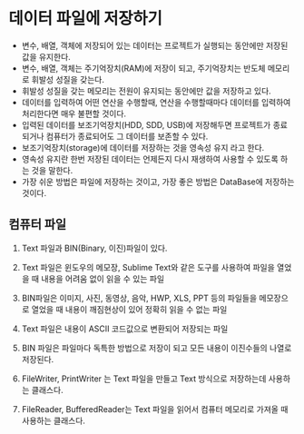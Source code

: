 # 데이터 파일에 저장하기
* 변수, 배열, 객체에 저장되어 있는 데이터는 프로젝트가 실행되는 동안에만 저장된 값을 유지한다.
* 변수, 배열, 객체는 주기억장치(RAM)에 저장이 되고, 주기억장치는 반도체 메모리로 휘발성 성질을 갖는다.
* 휘발성 성질을 갖는 메모리는 전원이 유지되는 동안에만 값을 저장하고 있다.
* 데이터를 입력하여 어떤 연산을 수행할때, 연산을 수행할때마다 데이터를 입력하여 처리한다면 매우 불편할 것이다.
* 입력된 데이터를 보조기억장치(HDD, SDD, USB)에 저장해두면 프로젝트가 종료되거나 컴퓨터가 종료되어도 그 데이터를 보존할 수 있다.
* 보조기억장치(storage)에 데이터를 저장하는 것을 영속성 유지 라고 한다.
* 영속성 유지란 한번 저장된 데이터는 언제든지 다시 재생하여 사용할 수 있도록 하는 것을 말한다.
* 가장 쉬운 방법은 파일에 저장하는 것이고, 가장 좋은 방법은 DataBase에 저장하는 것이다.

## 컴퓨터 파일
1. Text 파일과 BIN(Binary, 이진)파일이 있다.
2. Text 파일은 윈도우의 메모장, Sublime Text와 같은 도구를 사용하여 파일을 열었을 때 내용을 어려움 없이 읽을 수 있는 파일

3. BIN파일은 이미지, 사진, 동영상, 음악, HWP, XLS, PPT 등의 파일들을 메모장으로 열었을 때 내용이 깨짐현상이 있어 정확히 읽을 수 없는 파일

4. Text 파일은 내용이 ASCII 코드값으로 변환되어 저장되는 파일
5. BIN 파일은 파일마다 독특한 방법으로 저장이 되고 모든 내용이 이진수들의 나열로 저장된다.

6. FileWriter, PrintWriter 는 Text 파일을 만들고 Text 방식으로 저장하는데 사용하는 클래스다.

7. FileReader, BufferedReader는 Text 파일을 읽어서 컴퓨터 메모리로 가져올 때 사용하는 클래스다.